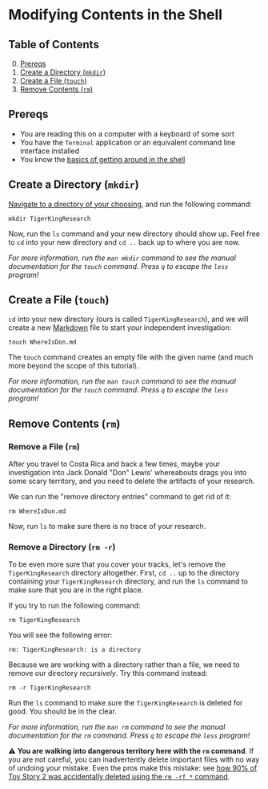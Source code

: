 # Modifying Contents in the Shell

## Table of Contents

0. [Prereqs](#prereqs)
1. [Create a Directory (`mkdir`)](#create-a-directory-mkdir)
2. [Create a File (`touch`)](#create-a-file-touch)
3. [Remove Contents (`rm`)](#remove-contents-rm)

## Prereqs

- You are reading this on a computer with a keyboard of some sort
- You have the `Terminal` application or an equivalent command line interface installed
- You know the [basics of getting around in the shell](GettingAroundShell.md)

## Create a Directory (`mkdir`)

[Navigate to a directory of your choosing](GettingAroundShell.md), and run the following command:

	mkdir TigerKingResearch

Now, run the `ls` command and your new directory should show up. Feel free to `cd` into your new directory and `cd ..` back up to where you are now.

_For more information, run the `man mkdir` command to see the manual documentation for the `touch` command. Press `q` to escape the `less` program!_

## Create a File (`touch`)

`cd` into your new directory (ours is called `TigerKingResearch`), and we will create a new [Markdown](Markdown.md) file to start your independent investigation:

	touch WhereIsDon.md
	
The `touch` command creates an empty file with the given name (and much more beyond the scope of this tutorial).

_For more information, run the `man touch` command to see the manual documentation for the `touch` command. Press `q` to escape the `less` program!_

## Remove Contents (`rm`)

### Remove a File (`rm`)

After you travel to Costa Rica and back a few times, maybe your investigation into Jack Donald "Don" Lewis' whereabouts drags you into some scary territory, and you need to delete the artifacts of your research.

We can run the "remove directory entries" command to get rid of it:

	rm WhereIsDon.md
	
Now, run `ls` to make sure there is no trace of your research.

### Remove a Directory (`rm -r`)

To be even more sure that you cover your tracks, let's remove the `TigerKingResearch` directory altogether. First, `cd ..` up to the directory containing your `TigerKingResearch` directory, and run the `ls` command to make sure that you are in the right place.

If you try to run the following command:

	rm TigerKingResearch
	
You will see the following error:

	rm: TigerKingResearch: is a directory
	
Because we are working with a directory rather than a file, we need to remove our directory _recursively_. Try this command instead:

	rm -r TigerKingResearch
	
Run the `ls` command to make sure the `TigerKingResearch` is deleted for good. You should be in the clear.

_For more information, run the `man rm` command to see the manual documentation for the `rm` command. Press `q` to escape the `less` program!_

⚠️ **You are walking into dangerous territory here with the `rm` command**. If you are not careful, you can inadvertently delete important files with no way of undoing your mistake. Even the pros make this mistake: see [how 90% of Toy Story 2 was accidentally deleted using the `rm -rf *` command](https://thenextweb.com/media/2012/05/21/how-pixars-toy-story-2-was-deleted-twice-once-by-technology-and-again-for-its-own-good/).

